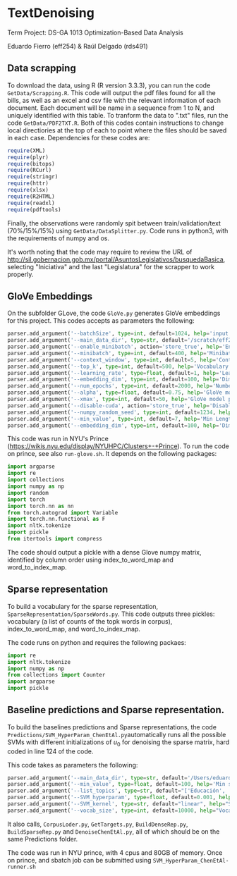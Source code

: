 # TextDenoising

Term Project: DS-GA 1013 Optimization-Based Data Analysis

Eduardo Fierro (eff254) & Raúl Delgado (rds491)

## Data scrapping

To download the data, using R (R version 3.3.3), you can run the code `GetData/Scrapping.R`. This code will output the pdf files found for all the bills, as well as an excel and csv file with the relevant information of each document. Each document will be name in a sequence from 1 to N, and uniquely identified with this table. To tranform the data to ".txt" files, run the code `GetData/PDF2TXT.R`. Both of this codes contain instructions to change local directiories at the top of each to point where the files should be saved in each case. Dependencies for these codes are:

```R
require(XML)
require(plyr)
require(bitops)
require(RCurl)
require(stringr)
require(httr)
require(xlsx)
require(R2HTML)
require(readxl)
require(pdftools)
```

Finally, the observations were randomly spit between train/validation/text (70%/15%/15%) using `GetData/DataSplitter.py`. Code runs in python3, with the requirements of numpy and os. 

It's worth noting that the code may require to review the URL of http://sil.gobernacion.gob.mx/portal/AsuntosLegislativos/busquedaBasica, selecting "Iniciativa" and the last "Legislatura" for the scrapper to work properly. 

## GloVe Embeddings

On the subfolder GLove, the code `GloVe.py` generates GloVe embeddings for this project. This codes accepts as parameters the following: 

```python
parser.add_argument('--batchSize', type=int, default=1024, help='input batch size')
parser.add_argument('--main_data_dir', type=str, default='/scratch/eff254/Optimization/Data/', help='input batch size')
parser.add_argument('--enable_minibatch', action='store_true', help='Enables minibatch to the size of --minibatch')
parser.add_argument('--minibatch', type=int, default=400, help='Minibatch (examples to take) for tryouts. Works only if --enable_minibatch')
parser.add_argument('--context_window', type=int, default=5, help='Context Window for Glove Vectors')
parser.add_argument('--top_k', type=int, default=500, help='Vocabulary Size (Top words form)')
parser.add_argument('--learning_rate', type=float, default=1, help='Learning Rate for SGD step on Glove')
parser.add_argument('--embedding_dim', type=int, default=100, help='Dimension of each embedding vector')
parser.add_argument('--num_epochs', type=int, default=2000, help='Number of Epochs')
parser.add_argument('--alpha', type=float, default=0.75, help='GloVe model parameter')
parser.add_argument('--xmax', type=int, default=50, help='GloVe model parameter')
parser.add_argument('--disable-cuda', action='store_true', help='Disable CUDA')
parser.add_argument('--numpy_random_seed', type=int, default=1234, help='Random Seed when minibatch < len(data)')
parser.add_argument('--min_value', type=int, default=7, help='Min Length of sentences. 99 or more = No trimming. Default=7')
parser.add_argument('--embedding_dim', type=int, default=100, help='Dimension of each embedding vector')
```

This code was run in NYU's Prince (https://wikis.nyu.edu/display/NYUHPC/Clusters+-+Prince). To run the code on prince, see also ``run-glove.sh``. It depends on the following packages: 

```python
import argparse
import re
import collections
import numpy as np
import random
import torch
import torch.nn as nn
from torch.autograd import Variable
import torch.nn.functional as F
import nltk.tokenize
import pickle
from itertools import compress
```

The code should output a pickle with a dense Glove numpy matrix, identified by column order using index_to_word_map and word_to_index_map.

## Sparse representation

To build a vocabulary for the sparse representation, ``SparseRepresentation/SparseWords.py``. This code outputs three pickles: vocabulary (a list of counts of the topk words in corpus), index_to_word_map, and word_to_index_map. 

The code runs on python and requires the following packaes: 

```python
import re
import nltk.tokenize
import numpy as np
from collections import Counter
import argparse
import pickle
```
## Baseline predictions and Sparse representation. 

To build the baselines predictions and Sparse representations, the code ``Predictions/SVM_HyperParam_ChenEtAl.py``automatically runs all the possible SVMs with different initializations of $u_0$ for denoising the sparse matrix, hard coded in line 124 of the code. 

This code takes as parameters the following: 
```python
parser.add_argument('--main_data_dir', type=str, default='/Users/eduardofierro/Google Drive/TercerSemetre/Optimization/Project/Data/', help='Main data dir')
parser.add_argument('--min_value', type=float, default=100, help='Min sentence length to consider (if >99, the command is overwritten')
parser.add_argument('--list_topics', type=str, default="['Educación', 'Campo', 'Sistema Financiero', 'Electoral', 'Derechos Humanos', 'Medio Ambiente', 'Laboral']", help='A list of topics to chose from, as string')
parser.add_argument('--SVM_hyperparam', type=float, default=0.001, help='SVM hyperparam (for all topics)')
parser.add_argument('--SVM_kernel', type=str, default="linear", help="SVM kernel. Default = linear; Must be ‘linear’, ‘poly’, ‘rbf’, ‘sigmoid’, ‘precomputed’ or a callable ")
parser.add_argument('--vocab_size', type=int, default=10000, help="Vocabulary size to use for classification task")
```
It also calls, ```CorpusLoder.py```, ```GetTargets.py```, ```BuildDenseRep.py```, ```BuildSparseRep.py``` and ```DenoiseChenEtAl.py```, all of which should be on the same Predictions folder. 

The code was run in NYU prince, with 4 cpus and 80GB of memory. Once on prince, and sbatch job can be submitted using ```SVM_HyperParam_ChenEtAl-runner.sh```


